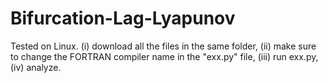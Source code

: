 # Bifurcation-Lag-Lyapunov
Tested on Linux.
(i) download all the files in the same folder, 
(ii) make sure to change the FORTRAN compiler name in the "exx.py" file, 
(iii) run exx.py,
(iv) analyze.
